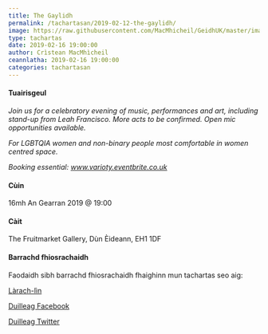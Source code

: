 ```yaml
---
title: The Gaylidh
permalink: /tachartasan/2019-02-12-the-gaylidh/
image: https://raw.githubusercontent.com/MacMhicheil/GeidhUK/master/images/2019-03-30-feis-proise-tar-ghneiteach-na-h-alba-2019.jpg
type: tachartas
date: 2019-02-16 19:00:00
author: Crìstean MacMhìcheil
ceannlatha: 2019-02-16 19:00:00
categories: tachartasan
---
```


#### Tuairisgeul

_Join us for a celebratory evening of music, performances and art, including stand-up from Leah Francisco. More acts to be confirmed. Open mic opportunities available._

_For LGBTQIA women and non-binary people most comfortable in women centred space._

_Booking essential: <a href="http://www.varioty.eventbrite.co.uk">www.varioty.eventbrite.co.uk</a>_

#### Cùin

16mh An Gearran 2019 @ 19:00

#### Càit

The Fruitmarket Gallery, Dùn Èideann, EH1 1DF

#### Barrachd fhiosrachaidh

Faodaidh sibh barrachd fhiosrachaidh fhaighinn mun tachartas seo aig:

[Làrach-lìn ](https://www.eventbrite.co.uk/e/trans-pride-scotland-in-dundee-tickets-54539907331)

[Duilleag Facebook ]()

[Duilleag Twitter ]()
